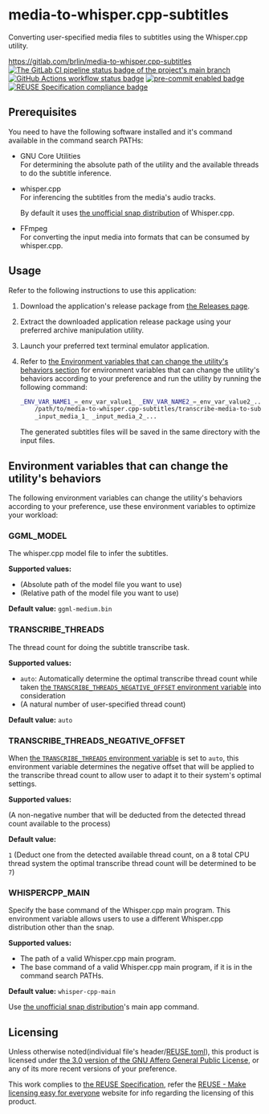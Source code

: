 # media-to-whisper.cpp-subtitles

Converting user-specified media files to subtitles using the Whisper.cpp utility.

<https://gitlab.com/brlin/media-to-whisper.cpp-subtitles>  
[![The GitLab CI pipeline status badge of the project's `main` branch](https://gitlab.com/brlin/media-to-whisper.cpp-subtitles/badges/main/pipeline.svg?ignore_skipped=true "Click here to check out the comprehensive status of the GitLab CI pipelines")](https://gitlab.com/brlin/media-to-whisper.cpp-subtitles/-/pipelines) [![GitHub Actions workflow status badge](https://github.com/brlin-tw/media-to-whisper.cpp-subtitles/actions/workflows/check-potential-problems.yml/badge.svg "GitHub Actions workflow status")](https://github.com/brlin-tw/media-to-whisper.cpp-subtitles/actions/workflows/check-potential-problems.yml) [![pre-commit enabled badge](https://img.shields.io/badge/pre--commit-enabled-brightgreen?logo=pre-commit&logoColor=white "This project uses pre-commit to check potential problems")](https://pre-commit.com/) [![REUSE Specification compliance badge](https://api.reuse.software/badge/gitlab.com/brlin/media-to-whisper.cpp-subtitles "This project complies to the REUSE specification to decrease software licensing costs")](https://api.reuse.software/info/gitlab.com/brlin/media-to-whisper.cpp-subtitles)

## Prerequisites

You need to have the following software installed and it's command available in the command search PATHs:

* GNU Core Utilities  
  For determining the absolute path of the utility and the available threads to do the subtitle inference.
* whisper.cpp  
  For inferencing the subtitles from the media's audio tracks.

  By default it uses [the unofficial snap distribution](https://snapcraft.io/whisper-cpp) of Whisper.cpp.
* FFmpeg  
  For converting the input media into formats that can be consumed by whisper.cpp.

## Usage

Refer to the following instructions to use this application:

1. Download the application's release package from [the Releases page](https://gitlab.com/brlin/media-to-whisper.cpp-subtitles/-/releases).
1. Extract the downloaded application release package using your preferred archive manipulation utility.
1. Launch your preferred text terminal emulator application.
1. Refer to [the Environment variables that can change the utility's behaviors section](#environment-variables-that-can-change-the-utilitys-behaviors) for environment variables that can change the utility's behaviors according to your preference and run the utility by running the following command:

    ```bash
    _ENV_VAR_NAME1_=_env_var_value1_ _ENV_VAR_NAME2_=_env_var_value2_... \
        /path/to/media-to-whisper.cpp-subtitles/transcribe-media-to-subtitles.sh \
        _input_media_1_ _input_media_2_...
    ```

   The generated subtitles files will be saved in the same directory with the input files.

## Environment variables that can change the utility's behaviors

The following environment variables can change the utility's behaviors according to your preference, use these environment variables to optimize your workload:

### GGML_MODEL

The whisper.cpp model file to infer the subtitles.

**Supported values:**

* (Absolute path of the model file you want to use)
* (Relative path of the model file you want to use)

**Default value:** `ggml-medium.bin`

### TRANSCRIBE_THREADS

The thread count for doing the subtitle transcribe task.

**Supported values:**

* `auto`: Automatically determine the optimal transcribe thread count while taken [the `TRANSCRIBE_THREADS_NEGATIVE_OFFSET` environment variable](#transcribe_threads_negative_offset) into consideration
* (A natural number of user-specified thread count)

**Default value:** `auto`

### TRANSCRIBE_THREADS_NEGATIVE_OFFSET

When [the `TRANSCRIBE_THREADS` environment variable](#transcribe_threads) is set to `auto`, this environment variable determines the negative offset that will be applied to the transcribe thread count to allow user to adapt it to their system's optimal settings.

**Supported values:**

(A non-negative number that will be deducted from the detected thread count available to the process)

**Default value:**

`1` (Deduct one from the detected available thread count, on a 8 total CPU thread system the optimal transcribe thread count will be determined to be `7`)

### WHISPERCPP_MAIN

Specify the base command of the Whisper.cpp main program.  This environment variable allows users to use a different Whisper.cpp distribution other than the snap.

**Supported values:**

* The path of a valid Whisper.cpp main program.
* The base command of a valid Whisper.cpp main program, if it is in the command search PATHs.

**Default value:** `whisper-cpp-main`

Use [the unofficial snap distribution](https://snapcraft.io/whisper-cpp)'s main app command.

## Licensing

Unless otherwise noted(individual file's header/[REUSE.toml](REUSE.toml)), this product is licensed under [the 3.0 version of the GNU Affero General Public License](https://www.gnu.org/licenses/agpl-3.0.en.html), or any of its more recent versions of your preference.

This work complies to [the REUSE Specification](https://reuse.software/spec/), refer the [REUSE - Make licensing easy for everyone](https://reuse.software/) website for info regarding the licensing of this product.
